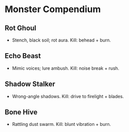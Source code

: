 # Monster Compendium
## Rot Ghoul
- Stench, black soil; rot aura. Kill: behead + burn.
## Echo Beast
- Mimic voices; lure ambush. Kill: noise break + rush.
## Shadow Stalker
- Wrong-angle shadows. Kill: drive to firelight + blades.
## Bone Hive
- Rattling dust swarm. Kill: blunt vibration + burn.
